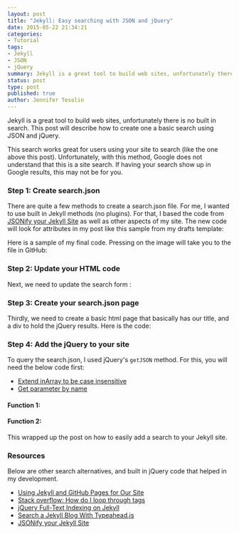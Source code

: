 ```yaml
---
layout: post
title: "Jekyll: Easy searching with JSON and jQuery"
date: 2015-05-22 21:34:21
categories:
- Tutorial
tags:
- Jekyll
- JSON
- jQuery
summary: Jekyll is a great tool to build web sites, unfortunately there is no built in search. This post will describe how to create one a basic search using JSON and jQuery.
status: post
type: post
published: true
author: Jennifer Tesolin
---
```


Jekyll is a great tool to build web sites, unfortunately there is no built in search. This post will describe how to create one a basic search using JSON and jQuery.<!--more-->

This search works great for users using your site to search (like the one above this post). Unfortunately, with this method, Google does not understand that this is a site search. If having your search show up in Google results, this may not be for you. 

### Step 1: Create search.json
There are quite a few methods to create a search.json file. For me, I wanted to use built in Jekyll methods (no plugins). For that, I based the code from [JSONify your Jekyll Site](http://jekyllsnippets.com/excluding-jsonify-your-site/) as well as other aspects of my site. The new code will look for attributes in my post like this sample from my drafts template: 

<script src="https://gist.github.com/jennifert/db65203ca69138aefd9b.js"></script>

Here is a sample of my final code. Pressing on the image will take you to the file in GitHub:

<script src="https://gist.github.com/jennifert/38c507876ee4459abeda.js"></script>

### Step 2: Update your HTML code

Next, we need to update the search form :

<script src="https://gist.github.com/jennifert/87d3263c84d6c0d537f8.js"></script>

### Step 3: Create your search.json page

Thirdly, we need to create a basic html page that basically has our title, and a div to hold the jQuery results. Here is the code:

<script src="https://gist.github.com/jennifert/96c00c28c41360c13350.js"></script>

### Step 4: Add the jQuery to your site

To query the search.json, I used jQuery's <code>getJSON</code> method. For this, you will need the below code first:

+ [Extend inArray to be case insensitive](http://stackoverflow.com/questions/3390930/any-way-to-make-jquery-inarray-case-insensitive)
+ [Get parameter by name](http://stackoverflow.com/questions/9501690/javascript-documentation-on-getparameterbyname)

#### Function 1:
<script src="https://gist.github.com/jennifert/f7fe005c96c5a48a7506.js"></script>

#### Function 2:
<script src="https://gist.github.com/jennifert/2464a76ee1a83da91534.js"></script>

This wrapped up the post on how to easily add a search to your Jekyll site.

### Resources

Below are other search alternatives, and built in jQuery code that helped in my development.

+ [Using Jekyll and GitHub Pages for Our Site](https://developmentseed.org/blog/2011/09/09/jekyll-github-pages/)
+ [Stack overflow: How do I loop through tags](http://stackoverflow.com/questions/11887929/how-do-i-loop-through-tags-in-a-jekyll-post)
+ [jQuery Full-Text Indexing on Jekyll](http://www.marran.com/tech/jquery-full-text-indexing-on-jekyll)
+ [Search a Jekyll Blog With Typeahead.js](http://danreev.es/posts/jekyll-search-with-typeahead/)
+ [JSONify your Jekyll Site](http://jekyllsnippets.com/excluding-jsonify-your-site/)